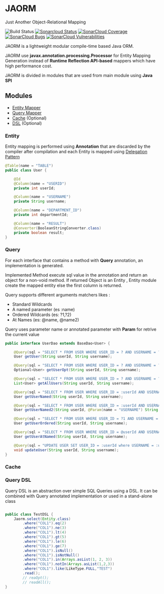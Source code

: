 # JAORM
Just Another Object-Relational Mapping

![Build Status](https://github.com/ulisse1996/JAORM/workflows/build/badge.svg)
[![Sonarcloud Status](https://sonarcloud.io/api/project_badges/measure?project=ulisse1996_JAORM&metric=alert_status)](https://sonarcloud.io/dashboard?id=ulisse1996_JAORM)
[![SonarCloud Coverage](https://sonarcloud.io/api/project_badges/measure?project=ulisse1996_JAORM&metric=coverage)](https://sonarcloud.io/component_measures/metric/coverage/list?id=ulisse1996_JAORM)
[![SonarCloud Bugs](https://sonarcloud.io/api/project_badges/measure?project=ulisse1996_JAORM&metric=bugs)](https://sonarcloud.io/component_measures/metric/reliability_rating/list?id=ulisse1996_JAORM)
[![SonarCloud Vulnerabilities](https://sonarcloud.io/api/project_badges/measure?project=ulisse1996_JAORM&metric=vulnerabilities)](https://sonarcloud.io/component_measures/metric/security_rating/list?id=ulisse1996_JAORM)


JAORM is a lightweight modular compile-time based Java ORM.

JAORM use **javax.annotation.processing.Processor** for Entity Mapping Generation instead of
**Runtime Reflection API-based** mappers which have high performance cost.

JAORM is divided in modules that are used from main module using **Java SPI**

## Modules

- [Entity Mapper](#Entity)
- [Query Mapper](#Query)
- [Cache](#Cache) (Optional)
- [DSL](#Query-DSL) (Optional)

### Entity

Entity mapping is performed using **Annotation** that are discarded by the compiler after compilation and 
each Entity is mapped using [Delegation Pattern](https://en.wikipedia.org/wiki/Delegation_pattern)

```java
@Table(name = "TABLE")
public class User {

    @Id
    @Column(name = "USERID")
    private int userId;

    @Column(name = "USERNAME")
    private String username;

    @Column(name = "DEPARTMENT_ID")
    private int departmentId;

    @Column(name = "RESULT")
    @Converter(BooleanStringConverter.class)
    private boolean result;
}
```

### Query

For each interface that contains a method with **Query** annotation, an implementation is generated.

Implemented Method execute sql value in the annotation and return an object for a non-void method.
If returned Object is an Entity , Entity module create the mapped entity else the first column is returned.

Query supports different arguments matchers likes :

- Standard Wildcards
- A named parameter (es :name)
- Ordered Wildcards (es: ?1,?2)
- At Names (es: @name, @name2)

Query uses parameter name or annotated parameter with **Param** for retrive the
current value

```java
public interface UserDao extends BaseDao<User> {

    @Query(sql = "SELECT * FROM USER WHERE USER_ID = ? AND USERNAME = ?")
    User getUser(String userId, String username);

    @Query(sql = "SELECT * FROM USER WHERE USER_ID = ? AND USERNAME = ?")
    Optional<User> getUserOpt(String userId, String username);

    @Query(sql = "SELECT * FROM USER WHERE USER_ID = ? AND USERNAME = ?")
    List<User> getAllUsers(String userId, String username);

    @Query(sql = "SELECT * FROM USER WHERE USER_ID = :userId AND USERNAME = :username AND NAME = :username")
    User getUserNamed(String userId, String username);

    @Query(sql = "SELECT * FROM USER WHERE USER_ID = :userId AND USERNAME = :username AND NAME = :username")
    User getUserNamed2(String userId, @Param(name = "USERNAME") String name);

    @Query(sql = "SELECT * FROM USER WHERE USER_ID = ?1 AND USERNAME = ?2 AND NAME = ?1")
    User getUserOrdered(String userId, String username);

    @Query(sql = "SELECT * FROM USER WHERE USER_ID = @userId AND USERNAME = @username AND NAME = @username")
    User getUserAtNamed(String userId, String username);

    @Query(sql = "UPDATE USER SET USER_ID = :userId where USERNAME = :username")
    void updateUser(String userId, String username);
}
```
### Cache

### Query DSL

Query DSL is an abstraction over simple SQL Queries using a DSL.
It can be combined with Query annotated implementation or used in a stand-alone class

```java

public class TestDSL {
    Jaorm.select(Entity.class)
        .where("COL1").eq(2)
        .where("COL1").ne(3)
        .where("COL1").lt(4)
        .where("COL1").gt(5)
        .where("COL1").le(6)
        .where("COL1").ge(7)
        .where("COL1").isNull()
        .where("COL1").isNotNull()
        .where("COL1").in(Arrays.asList(1, 2, 3))
        .where("COL1").notIn(Arrays.asList(1,2,3))
        .where("COL1").like(LikeType.FULL,"TEST")
        .read();
        // reaOpt();
        // readAll();
}
```